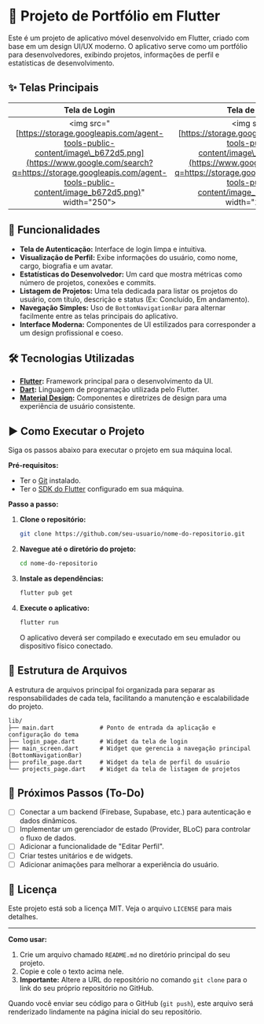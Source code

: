 # 📱 Projeto de Portfólio em Flutter

Este é um projeto de aplicativo móvel desenvolvido em Flutter, criado com base em um design UI/UX moderno. O aplicativo serve como um portfólio para desenvolvedores, exibindo projetos, informações de perfil e estatísticas de desenvolvimento.

## ✨ Telas Principais

| Tela de Login | Tela de Perfil | Tela de Projetos |
| :---: |:---:|:---:|
| \<img src="[https://storage.googleapis.com/agent-tools-public-content/image\_b672d5.png](https://www.google.com/search?q=https://storage.googleapis.com/agent-tools-public-content/image_b672d5.png)" width="250"\> | \<img src="[https://storage.googleapis.com/agent-tools-public-content/image\_b672f4.png](https://www.google.com/search?q=https://storage.googleapis.com/agent-tools-public-content/image_b672f4.png)" width="250"\> | \<img src="[https://storage.googleapis.com/agent-tools-public-content/image\_b67314.png](https://www.google.com/search?q=https://storage.googleapis.com/agent-tools-public-content/image_b67314.png)" width="250"\> |

## 🚀 Funcionalidades

  - **Tela de Autenticação:** Interface de login limpa e intuitiva.
  - **Visualização de Perfil:** Exibe informações do usuário, como nome, cargo, biografia e um avatar.
  - **Estatísticas do Desenvolvedor:** Um card que mostra métricas como número de projetos, conexões e commits.
  - **Listagem de Projetos:** Uma tela dedicada para listar os projetos do usuário, com título, descrição e status (Ex: Concluído, Em andamento).
  - **Navegação Simples:** Uso de `BottomNavigationBar` para alternar facilmente entre as telas principais do aplicativo.
  - **Interface Moderna:** Componentes de UI estilizados para corresponder a um design profissional e coeso.

## 🛠️ Tecnologias Utilizadas

  - **[Flutter](https://flutter.dev/):** Framework principal para o desenvolvimento da UI.
  - **[Dart](https://dart.dev/):** Linguagem de programação utilizada pelo Flutter.
  - **[Material Design](https://material.io/):** Componentes e diretrizes de design para uma experiência de usuário consistente.

## ▶️ Como Executar o Projeto

Siga os passos abaixo para executar o projeto em sua máquina local.

**Pré-requisitos:**

  - Ter o [Git](https://git-scm.com/) instalado.
  - Ter o [SDK do Flutter](https://flutter.dev/docs/get-started/install) configurado em sua máquina.

**Passo a passo:**

1.  **Clone o repositório:**

    ```sh
    git clone https://github.com/seu-usuario/nome-do-repositorio.git
    ```

2.  **Navegue até o diretório do projeto:**

    ```sh
    cd nome-do-repositorio
    ```

3.  **Instale as dependências:**

    ```sh
    flutter pub get
    ```

4.  **Execute o aplicativo:**

    ```sh
    flutter run
    ```

    O aplicativo deverá ser compilado e executado em seu emulador ou dispositivo físico conectado.

## 📂 Estrutura de Arquivos

A estrutura de arquivos principal foi organizada para separar as responsabilidades de cada tela, facilitando a manutenção e escalabilidade do projeto.

```
lib/
├── main.dart             # Ponto de entrada da aplicação e configuração do tema
├── login_page.dart       # Widget da tela de login
├── main_screen.dart      # Widget que gerencia a navegação principal (BottomNavigationBar)
├── profile_page.dart     # Widget da tela de perfil do usuário
└── projects_page.dart    # Widget da tela de listagem de projetos
```

## 📝 Próximos Passos (To-Do)

  - [ ] Conectar a um backend (Firebase, Supabase, etc.) para autenticação e dados dinâmicos.
  - [ ] Implementar um gerenciador de estado (Provider, BLoC) para controlar o fluxo de dados.
  - [ ] Adicionar a funcionalidade de "Editar Perfil".
  - [ ] Criar testes unitários e de widgets.
  - [ ] Adicionar animações para melhorar a experiência do usuário.

## 📄 Licença

Este projeto está sob a licença MIT. Veja o arquivo `LICENSE` para mais detalhes.

-----

**Como usar:**

1.  Crie um arquivo chamado `README.md` no diretório principal do seu projeto.
2.  Copie e cole o texto acima nele.
3.  **Importante:** Altere a URL do repositório no comando `git clone` para o link do seu próprio repositório no GitHub.

Quando você enviar seu código para o GitHub (`git push`), este arquivo será renderizado lindamente na página inicial do seu repositório.